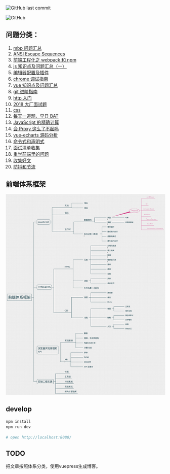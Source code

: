 ![GitHub last commit](https://img.shields.io/github/last-commit/kangkai124/blog.svg?color=orange)

![GitHub](https://img.shields.io/github/license/kangkai124/blog.svg)

## 问题分类：
1. [mbp 问题汇总](https://github.com/kangkai124/blog/issues/1)
2. [ANSI Escape Sequences](https://github.com/kangkai124/blog/issues/2)
3. [前端工程化之 webpack 和 npm](https://github.com/kangkai124/blog/issues/3)
4. [js 知识点及问题汇总（一）](https://github.com/kangkai124/blog/issues/4)
5. [编辑器配置及插件](https://github.com/kangkai124/blog/issues/5)
6. [chrome 调试指南](https://github.com/kangkai124/blog/issues/6)
7. [vue 知识点及问题汇总](https://github.com/kangkai124/blog/issues/7)
8. [git 进阶指南](https://github.com/kangkai124/blog/issues/8)
9. [http 入门](https://github.com/kangkai124/blog/issues/9)
10. [2018 大厂面试题](https://github.com/kangkai124/blog/issues/10)
11. [css](https://github.com/kangkai124/blog/issues/11)
12. [每天一道题，早日 BAT](https://github.com/kangkai124/blog/issues/12)
13. [JavaScript 的精确计算](https://github.com/kangkai124/blog/issues/13)
14. [会 Proxy 这么了不起吗](https://github.com/kangkai124/blog/issues/14)
15. [vue-echarts 源码分析](https://github.com/kangkai124/blog/issues/15)
16. [命令式和声明式](https://github.com/kangkai124/blog/issues/17)
17. [面试清单收集](https://github.com/kangkai124/blog/issues/18)
18. [重学前端里的问题](https://github.com/kangkai124/blog/issues/19)
19. [收集好文](https://github.com/kangkai124/blog/issues/20)
20. [防抖和节流](https://github.com/kangkai124/blog/issues/21)

## 前端体系框架
![前端体系框架](./assets/fe-system.jpg)

## develop
```bash
npm install
npm run dev

# open http://localhost:8080/
```



## TODO

把文章按照体系分类，使用vuepress生成博客。